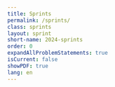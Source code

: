 ```yaml
---
title: Sprints
permalink: /sprints/
class: sprints
layout: sprint
short-name: 2024-sprints
order: 0
expandAllProblemStatements: true
isCurrent: false
showPDF: true
lang: en
---
```

